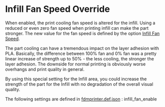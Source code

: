# Infill Fan Speed Override

When enabled, the print cooling fan speed is altered for the infill. Using a reduced or even zero fan speed when printing infill can make the part stronger. The new value for the fan speed is defined by the option [Infill Fan Speed](infill_fan_speed.md).


The part cooling can have a tremendous impact on the layer adhesion with PLA. Basically, the difference between 100% fan and 0% fan was a pretty linear increase of strength up to 50% - the less cooling, the stronger the layer adhesion. The downside for normal printing is obviously worse overhangs and print quality in general.

By using this special setting for the Infill area, you could increase the strength of the part for the Infill with no degradation of the overall visual quality.


The following settings are defined in [fdmprinter.def.json](https://github.com/smartavionics/Cura/blob/mb-master/resources/definitions/fdmprinter.def.json) : infill_fan_enable